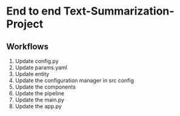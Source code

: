 # End to end Text-Summarization-Project

## Workflows

1. Update config.py
2. Update params.yaml
3. Update entity
4. Update the configuration manager in src config
5. Update the components
6. Update the pipeline
7. Update the main.py
8. Update the app.py